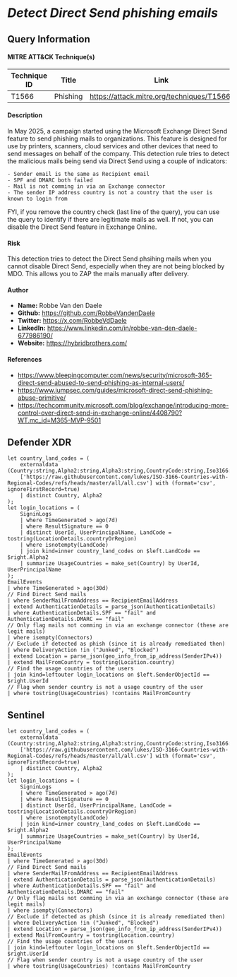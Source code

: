 # *Detect Direct Send phishing emails*

## Query Information

#### MITRE ATT&CK Technique(s)

| Technique ID | Title    | Link    |
| ---  | --- | --- |
| T1566 | Phishing | https://attack.mitre.org/techniques/T1566/ |

#### Description
In May 2025, a campaign started using the Microsoft Exchange Direct Send feature to send phishing mails to organizations. This feature is designed for use by printers, scanners, cloud services and other devices that need to send messages on behalf of the company. This detection rule tries to detect the malicious mails being send via Direct Send using a couple of indicators:

    - Sender email is the same as Recipient email
    - SPF and DMARC both failed
    - Mail is not comming in via an Exchange connector
    - The sender IP address country is not a country that the user is known to login from

FYI, if you remove the country check (last line of the query), you can use the query to identify if there are legitimate mails as well. If not, you can disable the Direct Send feature in Exchange Online.


#### Risk
This detection tries to detect the Direct Send phsihing mails when you cannot disable Direct Send, especially when they are not being blocked by MDO. This allows you to ZAP the mails manually after delivery. 

#### Author <Optional>
- **Name:** Robbe Van den Daele
- **Github:** https://github.com/RobbeVandenDaele
- **Twitter:** https://x.com/RobbeVdDaele
- **LinkedIn:** https://www.linkedin.com/in/robbe-van-den-daele-677986190/
- **Website:** https://hybridbrothers.com/

#### References
- https://www.bleepingcomputer.com/news/security/microsoft-365-direct-send-abused-to-send-phishing-as-internal-users/
- https://www.jumpsec.com/guides/microsoft-direct-send-phishing-abuse-primitive/
- https://techcommunity.microsoft.com/blog/exchange/introducing-more-control-over-direct-send-in-exchange-online/4408790?WT.mc_id=M365-MVP-9501

## Defender XDR
```KQL
let country_land_codes = (
    externaldata (Country:string,Alpha2:string,Alpha3:string,CountryCode:string,Iso3166:string,Region:string,SubRegion:string,IntermediateRegion:string,RegionCode:string,SubRegionCode:string,IntermediateRegionCode:string) 
    ['https://raw.githubusercontent.com/lukes/ISO-3166-Countries-with-Regional-Codes/refs/heads/master/all/all.csv'] with (format='csv', ignoreFirstRecord=true)
    | distinct Country, Alpha2
);
let login_locations = (
    SigninLogs
    | where TimeGenerated > ago(7d)
    | where ResultSignature == 0
    | distinct UserId, UserPrincipalName, LandCode = tostring(LocationDetails.countryOrRegion)
    | where isnotempty(LandCode)
    | join kind=inner country_land_codes on $left.LandCode == $right.Alpha2
    | summarize UsageCountries = make_set(Country) by UserId, UserPrincipalName
);
EmailEvents
| where TimeGenerated > ago(30d)
// Find Direct Send mails
| where SenderMailFromAddress == RecipientEmailAddress
| extend AuthenticationDetails = parse_json(AuthenticationDetails)
| where AuthenticationDetails.SPF == "fail" and AuthenticationDetails.DMARC == "fail"
// Only flag mails not comming in via an exchange connector (these are legit mails)
| where isempty(Connectors)
// Exclude if detected as phish (since it is already remediated then)
| where DeliveryAction !in ("Junked", "Blocked")
| extend Location = parse_json(geo_info_from_ip_address(SenderIPv4))
| extend MailFromCountry = tostring(Location.country)
// Find the usage countries of the users
| join kind=leftouter login_locations on $left.SenderObjectId == $right.UserId
// Flag when sender country is not a usage country of the user
| where tostring(UsageCountries) !contains MailFromCountry
```

## Sentinel
```KQL
let country_land_codes = (
    externaldata (Country:string,Alpha2:string,Alpha3:string,CountryCode:string,Iso3166:string,Region:string,SubRegion:string,IntermediateRegion:string,RegionCode:string,SubRegionCode:string,IntermediateRegionCode:string) 
    ['https://raw.githubusercontent.com/lukes/ISO-3166-Countries-with-Regional-Codes/refs/heads/master/all/all.csv'] with (format='csv', ignoreFirstRecord=true)
    | distinct Country, Alpha2
);
let login_locations = (
    SigninLogs
    | where TimeGenerated > ago(7d)
    | where ResultSignature == 0
    | distinct UserId, UserPrincipalName, LandCode = tostring(LocationDetails.countryOrRegion)
    | where isnotempty(LandCode)
    | join kind=inner country_land_codes on $left.LandCode == $right.Alpha2
    | summarize UsageCountries = make_set(Country) by UserId, UserPrincipalName
);
EmailEvents
| where TimeGenerated > ago(30d)
// Find Direct Send mails
| where SenderMailFromAddress == RecipientEmailAddress
| extend AuthenticationDetails = parse_json(AuthenticationDetails)
| where AuthenticationDetails.SPF == "fail" and AuthenticationDetails.DMARC == "fail"
// Only flag mails not comming in via an exchange connector (these are legit mails)
| where isempty(Connectors)
// Exclude if detected as phish (since it is already remediated then)
| where DeliveryAction !in ("Junked", "Blocked")
| extend Location = parse_json(geo_info_from_ip_address(SenderIPv4))
| extend MailFromCountry = tostring(Location.country)
// Find the usage countries of the users
| join kind=leftouter login_locations on $left.SenderObjectId == $right.UserId
// Flag when sender country is not a usage country of the user
| where tostring(UsageCountries) !contains MailFromCountry
```